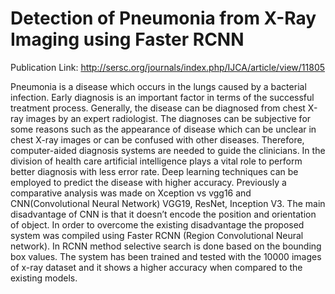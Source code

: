 # Detection of Pneumonia from X-Ray Imaging using Faster RCNN
Publication Link: http://sersc.org/journals/index.php/IJCA/article/view/11805

Pneumonia is a disease which occurs in the lungs caused by a bacterial infection. Early diagnosis is an important factor in terms of the successful treatment process. Generally, the disease can be diagnosed from chest X-ray images by an expert radiologist. The diagnoses can be subjective for some reasons such as the appearance of disease which can be unclear in chest X-ray images or can be confused with other diseases. Therefore, computer-aided diagnosis systems are needed to guide the clinicians. In the division of health care artificial intelligence plays a vital role to perform better diagnosis with less error rate. Deep learning techniques can be employed to predict the disease with higher accuracy. Previously a comparative analysis was made on Xception vs vgg16 and CNN(Convolutional Neural Network) VGG19, ResNet, Inception V3. The main disadvantage of CNN is that it doesn’t encode the position and orientation of object. In order to overcome the existing disadvantage the proposed system was compiled using Faster RCNN (Region Convolutional Neural network). In RCNN method selective search is done based on the bounding box values. The system has been trained and tested with the 10000 images of x-ray dataset and it shows a higher accuracy when compared to the existing models.
